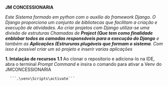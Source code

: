 **JM CONCESSIONARIA**

*Este Sistema formado em python com o auxilio do framework Django.  O Django proporciona um conjunto de bibliotecas que facilitam a criação e execução de atividades.*
*Ao criar projetos com Django utiliza-se uma divisão de estruturas Chamadas de **Project (Que tem como finalidade enblobar todos as camadas responsáveis para a execução do Django**
e também as **Aplicações (Estrururas plugáveis que formam o sistema**. Com isso é possivel criar um só projeto e inserir varias aplicações*

**1. Intalação de recursos**
     **1.1** Ao clonar o repositorio e adiciona-lo na IDE, abra o terminal *Prompt Command* e insira o comando para ativar a Venv do JMCONCESSIONARIA
     
      ```.\venv\Scripts\activate```
      
      
